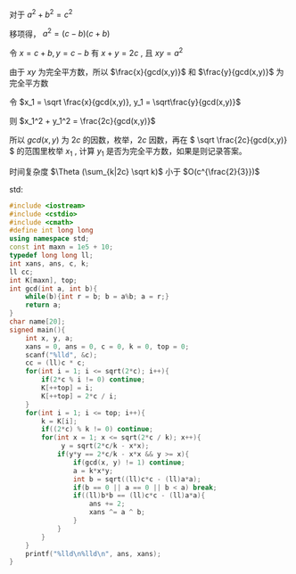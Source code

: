 对于 $a^2 + b^2 = c^2$

移项得， $a^2 = (c - b)(c+b)$

令 $x = c + b,y=c-b$ 有 $x + y = 2c$ , 且 $xy = a^2$

由于 $xy$ 为完全平方数，所以 $\frac{x}{gcd(x,y)}$ 和 $\frac{y}{gcd(x,y)}$ 为完全平方数

令 $x_1 = \sqrt \frac{x}{gcd(x,y)}, y_1 = \sqrt\frac{y}{gcd(x,y)}$

则 $x_1^2 + y_1^2 = \frac{2c}{gcd(x,y)}$

所以 $gcd(x,y)$ 为 $2c$ 的因数，枚举，$2c$ 因数，再在 $ \sqrt \frac{2c}{gcd(x,y)} $ 的范围里枚举 $x_1$ , 计算 $y_1$ 是否为完全平方数，如果是则记录答案。

时间复杂度 $\Theta (\sum_{k|2c} \sqrt k)$ 小于 $O(c^{\frac{2}{3}})$

std:
```cpp
#include <iostream>
#include <cstdio>
#include <cmath>
#define int long long
using namespace std;
const int maxn = 1e5 + 10;
typedef long long ll;
int xans, ans, c, k;
ll cc;
int K[maxn], top;
int gcd(int a, int b){
    while(b){int r = b; b = a%b; a = r;}
    return a;
}
char name[20];
signed main(){
    int x, y, a;
    xans = 0, ans = 0, c = 0, k = 0, top = 0;
    scanf("%lld", &c);
    cc = (ll)c * c;
    for(int i = 1; i <= sqrt(2*c); i++){
        if(2*c % i != 0) continue;
        K[++top] = i;
        K[++top] = 2*c / i;
    }
    for(int i = 1; i <= top; i++){
        k = K[i];
        if((2*c) % k != 0) continue;
        for(int x = 1; x <= sqrt(2*c / k); x++){
             y = sqrt(2*c/k - x*x);
            if(y*y == 2*c/k - x*x && y >= x){
                if(gcd(x, y) != 1) continue;
                a = k*x*y;
                int b = sqrt((ll)c*c - (ll)a*a);
                if(b == 0 || a == 0 || b < a) break;
                if((ll)b*b == (ll)c*c - (ll)a*a){
                    ans += 2;
                    xans ^= a ^ b;
                }
            }
        }
    }
    printf("%lld\n%lld\n", ans, xans);
}

```
